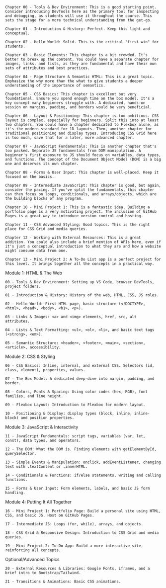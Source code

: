 
    Chapter 00 - Tools & Dev Environment: This is a good starting point. Consider introducing DevTools here as the primary tool for inspecting and debugging, as students will use it throughout the course. This sets the stage for a more technical understanding from the get-go.

    Chapter 01 - Introduction & History: Perfect. Keep this light and conceptual.

    Chapter 02 - Hello World: Solid. This is the critical "first win" for students.

    Chapter 03 - Basic Elements: This chapter is a bit crowded. It's better to break up the content. You could have a separate chapter for images, links, and lists, as they are fundamental and have their own sets of attributes and best practices.

    Chapter 04 - Page Structure & Semantic HTML: This is a great topic. Emphasize the why more than the what to give students a deeper understanding of the importance of semantics.

    Chapter 05 - CSS Basics: This chapter is excellent but very foundational. Ensure you spend enough time on the box model. It's a key concept many beginners struggle with. A dedicated, hands-on session on margins, padding, and borders would be very beneficial.

    Chapter 06 - Layout & Positioning: This chapter is too ambitious. CSS layout is complex, especially for beginners. Split this into at least two chapters. You could have a chapter dedicated to Flexbox alone, as it's the modern standard for 1D layouts. Then, another chapter for traditional positioning and display types. Introducing CSS Grid here is too much, save that for a later, more advanced chapter.

    Chapter 07 - JavaScript Fundamentals: This is another chapter that's too packed. Separate JS fundamentals from DOM manipulation. A beginner's first exposure to JS should focus on variables, data types, and functions. The concept of the Document Object Model (DOM) is a big one and deserves its own chapter.

    Chapter 08 - Forms & User Input: This chapter is well-placed. Keep it focused on the basics.

    Chapter 09 - Intermediate JavaScript: This chapter is good, but again, consider the pacing. If you've split the fundamentals, this chapter can then focus on loops, conditionals, and arrays/objects, which are the building blocks of any program.

    Chapter 10 - Mini Project 1: This is a fantastic idea. Building a portfolio page is a very motivating project. The inclusion of GitHub Pages is a great way to introduce version control and hosting.

    Chapter 11 - CSS Advanced Styling: Good topics. This is the right place for CSS Grid and media queries.

    Chapter 12 - Working with External Resources: This is a great addition. You could also include a brief mention of APIs here, even if it's just a conceptual introduction to what they are and how a website might consume data from one.

    Chapter 13 - Mini Project 2: A To-Do List app is a perfect project for this level. It brings together all the concepts in a practical way.

Module 1: HTML & The Web

    00 - Tools & Dev Environment: Setting up VS Code, browser DevTools, project folders.

    01 - Introduction & History: History of the web, HTML, CSS, JS roles.

    02 - Hello World: First HTML page, basic structure (<!DOCTYPE>, <html>, <head>, <body>, <h1>, <p>).

    03 - Links & Images: <a> and <img> elements, href, src, alt attributes.

    04 - Lists & Text Formatting: <ul>, <ol>, <li>, and basic text tags (<strong>, <em>).

    05 - Semantic Structure: <header>, <footer>, <main>, <section>, <article>, accessibility.

Module 2: CSS & Styling

    06 - CSS Basics: Inline, internal, and external CSS. Selectors (id, class, element), properties, values.

    07 - The Box Model: A dedicated deep-dive into margin, padding, and border.

    08 - Colors, Fonts & Spacing: Using color codes (hex, RGB), font families, and line height.

    09 - Flexbox Layout: Introduction to Flexbox for modern layout.

    10 - Positioning & Display: display types (block, inline, inline-block) and position properties.

Module 3: JavaScript & Interactivity

    11 - JavaScript Fundamentals: script tags, variables (var, let, const), data types, and operators.

    12 - The DOM: What the DOM is. Finding elements with getElementById, querySelector.

    13 - Simple Events & Manipulation: onclick, addEventListener, changing text with .textContent or .innerHTML.

    14 - Conditionals & Functions: if/else statements, writing and calling functions.

    15 - Forms & User Input: Form elements, labels, and basic JS form handling.

Module 4: Putting It All Together

    16 - Mini Project 1: Portfolio Page: Build a personal site using HTML, CSS, and basic JS. Host on GitHub Pages.

    17 - Intermediate JS: Loops (for, while), arrays, and objects.

    18 - CSS Grid & Responsive Design: Introduction to CSS Grid and media queries.

    19 - Mini Project 2: To-Do App: Build a more interactive site, reinforcing all concepts.

Optional/Advanced Topics

    20 - External Resources & Libraries: Google Fonts, iframes, and a brief intro to Bootstrap/Tailwind.

    21 - Transitions & Animations: Basic CSS animations.
